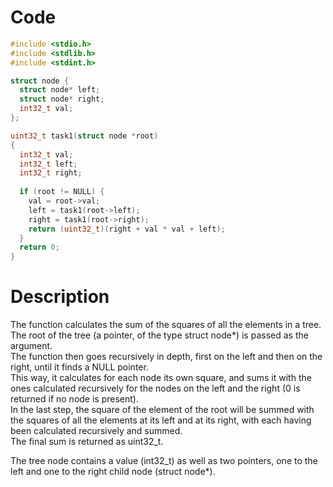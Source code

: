 # Code

```c
#include <stdio.h>
#include <stdlib.h>
#include <stdint.h>

struct node {
  struct node* left;
  struct node* right;
  int32_t val;
};

uint32_t task1(struct node *root)
{
  int32_t val;
  int32_t left;
  int32_t right;
  
  if (root != NULL) {
    val = root->val;
    left = task1(root->left);
    right = task1(root->right);
    return (uint32_t)(right + val * val + left);
  }
  return 0;
}
```

# Description

The function calculates the sum of the squares of all the elements in a tree.  
The root of the tree (a pointer, of the type struct node*) is passed as the argument.  
The function then goes recursively in depth, first on the left and then on the right, until it finds a NULL pointer.  
This way, it calculates for each node its own square, and sums it with the ones calculated recursively for the nodes on the left and the right (0 is returned if no node is present).  
In the last step, the square of the element of the root will be summed with the squares of all the elements at its left and at its right, with each having been calculated recursively and summed.  
The final sum is returned as uint32_t.  

The tree node contains a value (int32_t) as well as two pointers, one to the left and one to the right child node (struct node*).
